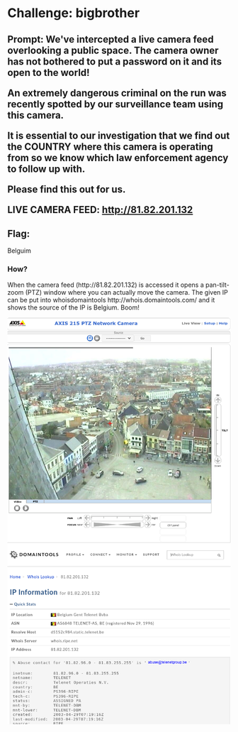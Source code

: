 <h1> Challenge: bigbrother </h1>

<h2>Prompt: We've intercepted a live camera feed overlooking a public space. The camera owner has not bothered to put a password on it and its open to the world!

An extremely dangerous criminal on the run was recently spotted by our surveillance team using this camera.

It is essential to our investigation that we find out the COUNTRY where this camera is operating from so we know which law enforcement agency to follow up with.

Please find this out for us.

LIVE CAMERA FEED: http://81.82.201.132</h2>



<h2>Flag:</h2> 
Belguim

<h3>How?</h3>
<p>When the camera feed (http://81.82.201.132) is accessed it opens a pan-tilt-zoom (PTZ) window where you can actually move the camera. The given IP can be put into whoisdomaintools http://whois.domaintools.com/ and it shows the source of the IP is Belgium. Boom! <p/>


![Camera feed](images/Belguim_ptz.png)
![Whois Belgium](images/whois_belgium.png)
